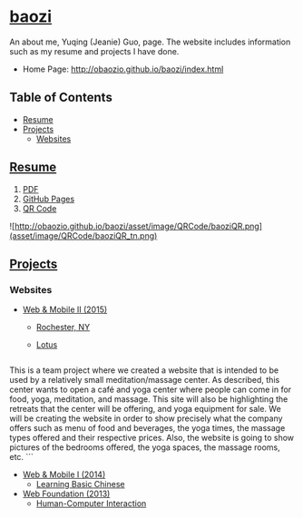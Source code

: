 # [baozi](http://obaozio.github.io/baozi/index.html)
An about me, Yuqing (Jeanie) Guo, page. The website includes information such as my resume and projects I have done.

- Home Page: http://obaozio.github.io/baozi/index.html

## Table of Contents
- [Resume](#resume)
- [Projects](#projects)
	- [Websites](#websites)


## [Resume](http://obaozio.github.io/baozi/pdf/Y.Guo_Resume.pdf)
1. [PDF](http://obaozio.github.io/baozi/pdf/Y.Guo_Resume.pdf)
2. [GitHub Pages](http://obaozio.github.io/baozi/resume.html)
3. [QR Code](asset/image/QRCode/baoziQR_tn.png)

![http://obaozio.github.io/baozi/asset/image/QRCode/baoziQR.png](asset/image/QRCode/baoziQR_tn.png)



## [Projects](http://obaozio.github.io/baozi/projects.html)

### Websites
- [Web & Mobile II (2015)](http://obaozio.github.io/baozi/projects/rit/iste240/index.html)
  - [Rochester, NY](https://people.rit.edu/~yxg2464/iste240/project1_final/index.php)
  - [Lotus](https://people.rit.edu/~yxg2464/iste240/projectGroup/)

	```
This is a team project where we created a website that is intended to be used by a 
relatively small meditation/massage center. As described, this center wants to open a 
café and yoga center where people can come in for food, yoga, meditation, and massage. 
This site will also be highlighting the retreats that the center will be offering, and 
yoga equipment for sale. We will be creating the website in order to show precisely what 
the company offers such as menu of food and beverages, the yoga times, the massage types 
offered and their respective prices. Also, the website is going to show pictures of the 
bedrooms offered, the yoga spaces, the massage rooms, etc.
	```
- [Web & Mobile I (2014)](http://obaozio.github.io/baozi/projects/rit/iste140/index.html)
  - [Learning Basic Chinese](http://obaozio.github.io/baozi/projects/rit/iste140/project3/index.html)
- [Web Foundation (2013)](http://obaozio.github.io/baozi/projects/rit/iste105/index.html)
  - [Human-Computer Interaction](http://obaozio.github.io/baozi/projects/rit/iste105/stage3/index.html)
